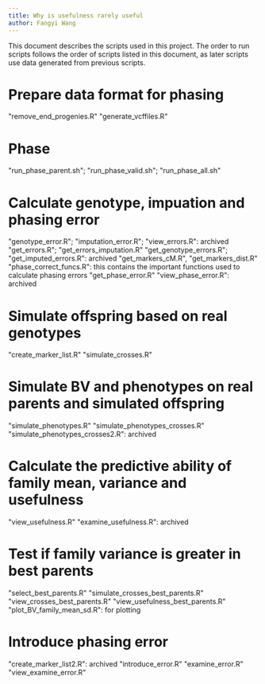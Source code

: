 ```yaml
---
title: Why is usefulness rarely useful
author: Fangyi Wang
---
```


This document describes the scripts used in this project. The order to run scripts follows the order of scripts listed in this document, as later scripts use data generated from previous scripts. 

# Prepare data format for phasing
"remove_end_progenies.R"
"generate_vcffiles.R"

# Phase
"run_phase_parent.sh"; "run_phase_valid.sh"; "run_phase_all.sh"

# Calculate genotype, impuation and phasing error
"genotype_error.R"; "imputation_error.R"; "view_errors.R": archived
"get_errors.R"; "get_errors_imputation.R" 
"get_genotype_errors.R"; "get_imputed_errors.R": archived
"get_markers_cM.R", "get_markers_dist.R"
"phase_correct_funcs.R": this contains the important functions used to calculate phasing errors
"get_phase_error.R" 
"view_phase_error.R": archived

# Simulate offspring based on real genotypes
"create_marker_list.R"
"simulate_crosses.R"

# Simulate BV and phenotypes on real parents and simulated offspring
"simulate_phenotypes.R"
"simulate_phenotypes_crosses.R"
"simulate_phenotypes_crosses2.R": archived

# Calculate the predictive ability of family mean, variance and usefulness
"view_usefulness.R"
"examine_usefulness.R": archived

# Test if family variance is greater in best parents
"select_best_parents.R"
"simulate_crosses_best_parents.R"
"view_crosses_best_parents.R"
"view_usefulness_best_parents.R"
"plot_BV_family_mean_sd.R": for plotting

# Introduce phasing error
"create_marker_list2.R": archived
"introduce_error.R"
"examine_error.R"
"view_examine_error.R"